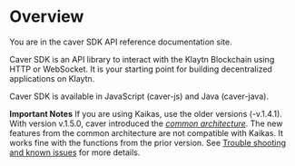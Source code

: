 # Overview

You are in the caver SDK API reference documentation site.

Caver SDK is an API library to interact with the Klaytn Blockchain using HTTP or WebSocket. It is your starting point for building decentralized applications on Klaytn.

Caver SDK is available in JavaScript (caver-js) and Java (caver-java).

**Important Notes** If you are using Kaikas, use the older versions (-v.1.4.1). With version v.1.5.0, caver introduced the [_common architecture_](https://medium.com/klaytn/common-architecture-of-caver-a714224a0047). The new features from the common architecture are not compatible with Kaikas. It works fine with the functions from the prior version. See [Trouble shooting and known issues](https://github.com/klaytn/caver-js#trouble-shooting-and-known-issues) for more details.
